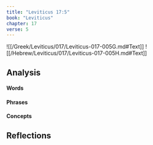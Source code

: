 ```yaml
---
title: "Leviticus 17:5"
book: "Leviticus"
chapter: 17
verse: 5
---
```

![[/Greek/Leviticus/017/Leviticus-017-005G.md#Text]]
![[/Hebrew/Leviticus/017/Leviticus-017-005H.md#Text]]

## Analysis

#### Words

#### Phrases

#### Concepts

## Reflections
